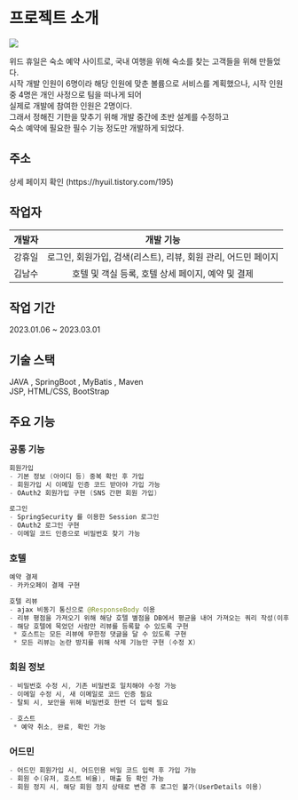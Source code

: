 # 프로젝트 소개
<img src="https://img1.daumcdn.net/thumb/R1280x0/?scode=mtistory2&fname=https%3A%2F%2Fblog.kakaocdn.net%2Fdn%2FdpNFrK%2FbtseBdD5Yyi%2FoADljC2jCU9uLjePNCNWWk%2Fimg.png">

위드 휴일은 숙소 예약 사이트로, 국내 여행을 위해 숙소를 찾는 고객들을 위해 만들었다.<br>
시작 개발 인원이 6명이라 해당 인원에 맞춘 볼륨으로 서비스를 계획했으나, 시작 인원 중 4명은 개인 사정으로 팀을 떠나게 되어<br>
실제로 개발에 참여한 인원은 2명이다.<br>
그래서 정해진 기한을 맞추기 위해 개발 중간에 초반 설계를 수정하고<br>
숙소 예약에 필요한 필수 기능 정도만 개발하게 되었다.<br>


<h2>주소</h2>
상세 페이지 확인 (https://hyuil.tistory.com/195)

<h2>작업자</h2>


|개발자|개발 기능| 
|:---|:---:|
|강휴일|로그인, 회원가입, 검색(리스트), 리뷰, 회원 관리, 어드민 페이지|
|김남수|호텔 및 객실 등록, 호텔 상세 페이지, 예약 및 결제|



<h2>작업 기간</h2>
2023.01.06 ~ 2023.03.01


<h2>기술 스택</h2>
JAVA , SpringBoot , MyBatis , Maven<br>
JSP, HTML/CSS, BootStrap


<h2>주요 기능</h2>

<h3>공통 기능</h3>

```swift
회원가입
- 기본 정보 (아이디 등) 중복 확인 후 가입
- 회원가입 시 이메일 인증 코드 받아야 가입 가능
- OAuth2 회원가입 구현 (SNS 간편 회원 가입)

로그인
- SpringSecurity 를 이용한 Session 로그인
- OAuth2 로그인 구현
- 이메일 코드 인증으로 비밀번호 찾기 가능

```


<h3>호텔</h3>



```swift
예약 결제
- 카카오페이 결제 구현

호텔 리뷰
- ajax 비동기 통신으로 @ResponseBody 이용
- 리뷰 평점을 가져오기 위해 해당 호텔 별점을 DB에서 평균을 내어 가져오는 쿼리 작성(이후 서버에서 다시 계산)
- 해당 호텔에 묵었던 사람만 리뷰를 등록할 수 있도록 구현
 * 호스트는 모든 리뷰에 무한정 댓글을 달 수 있도록 구현
 * 모든 리뷰는 논란 방지를 위해 삭제 기능만 구현 (수정 X)
```




<h3>회원 정보</h3>



```swift
- 비밀번호 수정 시, 기존 비밀번호 일치해야 수정 가능
- 이메일 수정 시, 새 이메일로 코드 인증 필요
- 탈퇴 시, 보안을 위해 비밀번호 한번 더 입력 필요

- 호스트
 * 예약 취소, 완료, 확인 가능
```





<h3>어드민</h3>



```swift
- 어드민 회원가입 시, 어드민용 비밀 코드 입력 후 가입 가능
- 회원 수(유저, 호스트 비율), 매출 등 확인 가능
- 회원 정지 시, 해당 회원 정지 상태로 변경 후 로그인 불가(UserDetails 이용)
```
